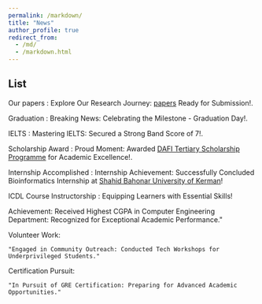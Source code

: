 ```yaml
---
permalink: /markdown/
title: "News"
author_profile: true
redirect_from: 
  - /md/
  - /markdown.html
---
```



## List

Our papers
:   Explore Our Research Journey: [papers](https://alirezarahimi1393.github.io/publications/) Ready for Submission!.

Graduation
:   Breaking News: Celebrating the Milestone - Graduation Day!.

IELTS
:   Mastering IELTS: Secured a Strong Band Score of 7!.

Scholarship Award
:   Proud Moment: Awarded [DAFI Tertiary Scholarship Programme](https://www.unhcr.org/what-we-do/build-better-futures/education/tertiary-education/dafi-tertiary-scholarship-programme) for Academic Excellence!.

Internship Accomplished
:   Internship Achievement: Successfully Concluded Bioinformatics Internship at [Shahid Bahonar University of Kerman](https://en.wikipedia.org/wiki/Shahid_Bahonar_University_of_Kerman)!

ICDL Course Instructorship
:   Equipping Learners with Essential Skills!

Achievement:
    Received Highest CGPA in Computer Engineering Department: Recognized for Exceptional Academic Performance."

Volunteer Work:

    "Engaged in Community Outreach: Conducted Tech Workshops for Underprivileged Students."

Certification Pursuit:

    "In Pursuit of GRE Certification: Preparing for Advanced Academic Opportunities."
